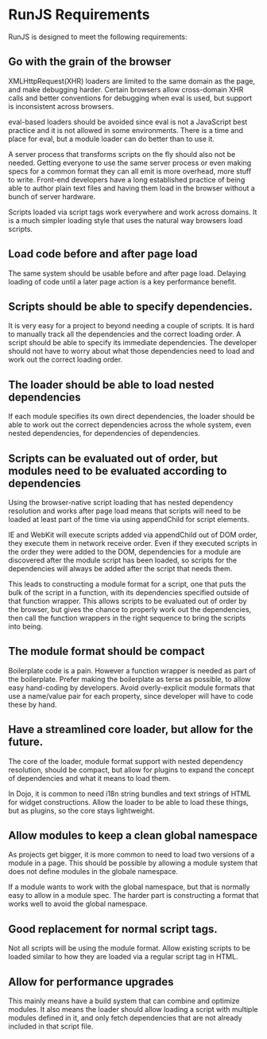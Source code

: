 # RunJS Requirements

RunJS is designed to meet the following requirements:

## Go with the grain of the browser

XMLHttpRequest(XHR) loaders are limited to the same domain as the page, and make debugging harder. Certain browsers allow cross-domain XHR calls and better conventions for debugging when eval is used, but support is inconsistent across browsers.

eval-based loaders should be avoided since eval is not a JavaScript best practice and it is not allowed in some environments. There is a time and place for eval, but a module loader can do better than to use it.

A server process that transforms scripts on the fly should also not be needed. Getting everyone to use the same server process or even making specs for a common format they can all emit is more overhead, more stuff to write. Front-end developers have a long established practice of being able to author plain text files and having them load in the browser without a bunch of server hardware.

Scripts loaded via script tags work everywhere and work across domains. It is a much simpler loading style that uses the natural way browsers load scripts.

## Load code before and after page load

The same system should be usable before and after page load. Delaying loading of code until a later page action is a key performance benefit.

## Scripts should be able to specify dependencies.

It is very easy for a project to beyond needing a couple of scripts. It is hard to manually track all the dependencies and the correct loading order. A script should be able to specify its immediate dependencies. The developer should not have to worry about what those dependencies need to load and work out the correct loading order.

## The loader should be able to load nested dependencies

If each module specifies its own direct dependencies, the loader should be able to work out the correct dependencies across the whole system, even nested dependencies, for dependencies of dependencies.

## Scripts can be evaluated out of order, but modules need to be evaluated according to dependencies

Using the browser-native script loading that has nested dependency resolution and works after page load means that scripts will need to be loaded at least part of the time via using appendChild for script elements.

IE and WebKit will execute scripts added via appendChild out of DOM order, they
execute them in network receive order. Even if they executed scripts in the order
they were added to the DOM, dependencies for a module are discovered after
the module script has been loaded, so scripts for the dependencies will always be added
after the script that needs them.

This leads to constructing a module format for a script, one that puts the bulk of the script in a function, with its dependencies specified outside of that function wrapper. This allows scripts to be evaluated out of order by the browser, but gives the chance to properly work out the dependencies, then call the function wrappers in the right sequence to bring the scripts into being.

## The module format should be compact

Boilerplate code is a pain. However a function wrapper is needed as part of the boilerplate. Prefer making the boilerplate as terse as possible, to allow easy hand-coding by developers. Avoid overly-explicit module formats that use a name/value pair for each property, since developer will have to code these by hand.

## Have a streamlined core loader, but allow for the future.

The core of the loader, module format support with nested dependency resolution, should be compact, but allow for plugins to expand the concept of dependencies and what it means to load them.

In Dojo, it is common to need i18n string bundles and text strings of HTML for widget constructions. Allow the loader to be able to load these things, but as plugins, so the core stays lightweight.

## Allow modules to keep a clean global namespace

As projects get bigger, it is more common to need to load two versions of a module in a page. This should be possible by allowing a module system that does not define modules in the globale namespace.

If a module wants to work with the global namespace, but that is normally easy to allow in a module spec. The harder part is constructing a format that works well to avoid the global namespace.

## Good replacement for normal script tags.

Not all scripts will be using the module format. Allow existing scripts to be loaded similar to how they are loaded via a regular script tag in HTML.

## Allow for performance upgrades

This mainly means have a build system that can combine and optimize modules. It also means the loader should allow loading a script with multiple modules defined in it, and only fetch dependencies that are not already included in that script file.

